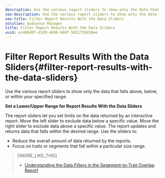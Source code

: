 ```yaml
---
description: Use the various report sliders to show only the data that falls above, below, or within your specified range.
seo-description: Use the various report sliders to show only the data that falls above, below, or within your specified range.
seo-title: Filter Report Results With the Data Sliders
solution: Audience Manager
title: Filter Report Results With the Data Sliders
uuid: ec486d97-d1d9-469b-b8df-5821f30d10ee
---
```


# Filter Report Results With the Data Sliders{#filter-report-results-with-the-data-sliders}

Use the various report sliders to show only the data that falls above, below, or within your specified range.

<!-- 

c_reach_slider.xml

 -->

**Set a Lower/Upper Range for Report Results With the Data Sliders**

The report sliders let you set limits on the data returned by an interactive report. Move the left slider to exclude data below a specific value. Move the right slider to exclude data above a specific value. The report updates and returns data that falls within the desired range. Use the sliders to:

* Reduce the overall amount of data returned by the reports. 
* Focus on traits or segments that fall within a particular size range.

>[!MORE_LIKE_THIS]
>
>* [Understanding the Data Filters in the Segement-to-Trait Overlap Report](../../reporting/dynamic-reports/segment-trait-overlap-report.md#reference_38D7AB743DC346AC8588BA85DA92C754)
